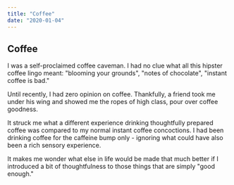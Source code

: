 ```yaml
---
title: "Coffee"
date: "2020-01-04"
---
```


## Coffee

I was a self-proclaimed coffee caveman.
I had no clue what all this hipster coffee lingo meant: "blooming your
grounds", "notes of chocolate", "instant coffee is bad."

Until recently, I had zero opinion on coffee. Thankfully, a friend took me
under his wing and showed me the ropes of high class, pour over coffee goodness.

It struck me what a different experience drinking thoughtfully prepared coffee was compared
to my normal instant coffee concoctions. I had been drinking coffee for the caffeine 
bump only - ignoring what could have also been a rich sensory experience.

It makes me wonder what else in life would be made that much
better if I introduced a bit of thoughtfulness to those things that are
simply "good enough."
